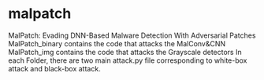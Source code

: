 # malpatch
MalPatch: Evading DNN-Based Malware Detection With Adversarial Patches
MalPatch_binary contains the code that attacks the MalConv&CNN
MalPatch_img contains the code that attacks the Grayscale detectors
In each Folder, there are two main attack.py file corresponding to white-box attack and black-box attack.

